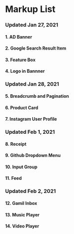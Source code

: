 # Markup List

### Updated Jan 27, 2021

#### 1. AD Banner

#### 2. Google Search Result Item

#### 3. Feature Box

#### 4. Logo in Bannner

### Updated Jan 28, 2021

#### 5. Breadcrumb and Pagination

#### 6. Product Card

#### 7. Instagram User Profile

### Updated Feb 1, 2021

#### 8. Receipt

#### 9. Github Dropdown Menu

#### 10. Input Group

#### 11. Feed

### Updated Feb 2, 2021

#### 12. Gamil Inbox

#### 13. Music Player

#### 14. Video Player

